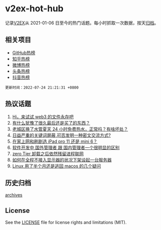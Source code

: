 # v2ex-hot-hub

 记录[V2EX](https://www.v2ex.com/)从 2021-01-06 日至今的热门话题。每小时抓取一次数据，按天[归档](archives)。
 
 ## 相关项目

- [GitHub热榜](https://github.com/lonnyzhang423/github-hot-hub)
- [知乎热榜](https://github.com/lonnyzhang423/zhihu-hot-hub)
- [微博热榜](https://github.com/lonnyzhang423/weibo-hot-hub)
- [头条热榜](https://github.com/lonnyzhang423/toutiao-hot-hub)
- [抖音热榜](https://github.com/lonnyzhang423/douyin-hot-hub)


 `更新时间：2022-07-24 21:21:31 +0800`

## 热议话题

1. [Hi，来试试 web3 的文件永存吧](https://www.v2ex.com/t/868264)
1. [有什么犹豫了很久最后还是买了的东西？](https://www.v2ex.com/t/868287)
1. [老城区换了水管夏天 24 小时免费热水，正常吗？有啥坏处？](https://www.v2ex.com/t/868268)
1. [日益严重的关键词屏蔽,可否发明一种密文交流方式?](https://www.v2ex.com/t/868259)
1. [在家上网和刷剧选 iPad pro 11 还是 mini 6？](https://www.v2ex.com/t/868295)
1. [软件开发中 国外管理者 跟 国内管理者一个很明显的区别](https://www.v2ex.com/t/868301)
1. [zero Tier 卸载之后依然残留进程联网](https://www.v2ex.com/t/868314)
1. [如何在全程不接入显示器的状况下架设起一台服务器](https://www.v2ex.com/t/868389)
1. [Linux 用了半个月还是逃回 macos 的几个疑问](https://www.v2ex.com/t/868307)

## 历史归档

[archives](archives)

## License

See the [LICENSE](LICENSE) file for license rights and limitations (MIT).
